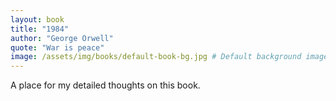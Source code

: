 ```yaml
---
layout: book
title: "1984"
author: "George Orwell"
quote: "War is peace"
image: /assets/img/books/default-book-bg.jpg # Default background image
---
```


A place for my detailed thoughts on this book.
